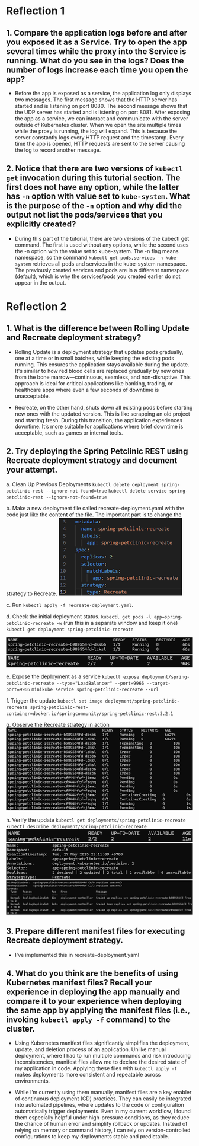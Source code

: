 # Reflection 1
## 1.  Compare the application logs before and after you exposed it as a Service. Try to open the app several times while the proxy into the Service is running. What do you see in the logs? Does the number of logs increase each time you open the app?
- Before the app is exposed as a service, the application log only displays two messages. The first message shows that the HTTP server has started and is listening on port 8080. The second message shows that the UDP server has started and is listening on port 8081. After exposing the app as a service, we can interact and communicate with the server outside of Kubernetes cluster. When we open the site multiple times while the proxy is running, the log will expand. This is because the server constantly logs every HTTP request and the timestamp. Every time the app is opened, HTTP requests are sent to the server causing the log to record another message.

## 2. Notice that there are two versions of `kubectl get` invocation during this tutorial section. The first does not have any option, while the latter has `-n` option with value set to `kube-system`. What is the purpose of the `-n` option and why did the output not list the pods/services that you explicitly created?
- During this part of the tutorial, there are two versions of the kubectl get command. The first is used without any options, while the second uses the -n option with the value set to kube-system. The -n flag means namespace, so the command `kubectl get pods,services -n kube-system` retrieves all pods and services in the kube-system namespace. The previously created services and pods are in a different namespace (default), which is why the services/pods you created earlier do not appear in the output.

# Reflection 2
## 1. What is the difference between Rolling Update and Recreate deployment strategy?
- Rolling Update is a deployment strategy that updates pods gradually, one at a time or in small batches, while keeping the existing pods running. This ensures the application stays available during the update. It's similar to how red blood cells are replaced gradually by new ones from the bone marrow—continuous, seamless, and non-disruptive. This approach is ideal for critical applications like banking, trading, or healthcare apps where even a few seconds of downtime is unacceptable.

- Recreate, on the other hand, shuts down all existing pods before starting new ones with the updated version. This is like scrapping an old project and starting fresh. During this transition, the application experiences downtime. It’s more suitable for applications where brief downtime is acceptable, such as games or internal tools.

## 2. Try deploying the Spring Petclinic REST using Recreate deployment strategy and document your attempt.
a. Clean Up Previous Deployments
`kubectl delete deployment spring-petclinic-rest --ignore-not-found=true`
`kubectl delete service spring-petclinic-rest --ignore-not-found=true`

b. Make a new deployment file called recreate-deployment.yaml with the code just like the content of the file. The important part is to change the strategy to Recreate.
![Alt text](DeploymentSS1.png)

c. Run `kubectl apply -f recreate-deployment.yaml`.

d. Check the initial deployment status.
`kubectl get pods -l app=spring-petclinic-recreate -w` (run this in a separate window and keep it one)
`kubectl get deployment spring-petclinic-recreate`

![Alt text](DeploymentSS2.png)
![Alt text](DeploymentSS3.png)

e. Expose the deployment as a service
`kubectl expose deployment/spring-petclinic-recreate --type="LoadBalancer" --port=9966 --target-port=9966`
`minikube service spring-petclinic-recreate --url`

f. Trigger the update
`kubectl set image deployment/spring-petclinic-recreate spring-petclinic-rest-container=docker.io/springcommunity/spring-petclinic-rest:3.2.1`

g. Observe the Recreate strategy in action
![Alt text](DeploymentSS4.png)

h. Verify the update
`kubectl get deployments/spring-petclinic-recreate`
`kubectl describe deployment/spring-petclinic-recreate`
![Alt text](DeploymentSS5.png)
![Alt text](DeploymentSS6.png)
![Alt text](DeploymentSS7.png)

## 3. Prepare different manifest files for executing Recreate deployment strategy.
- I've implemented this in recreate-deployment.yaml

## 4. What do you think are the benefits of using Kubernetes manifest files? Recall your experience in deploying the app manually and compare it to your experience when deploying the same app by applying the manifest files (i.e., invoking `kubectl apply -f` command) to the cluster.
- Using Kubernetes manifest files significantly simplifies the deployment, update, and deletion process of an application. Unlike manual deployment, where I had to run multiple commands and risk introducing inconsistencies, manifest files allow me to declare the desired state of my application in code. Applying these files with `kubectl apply -f` makes deployments more consistent and repeatable across environments.

- While I’m currently using them manually, manifest files are a key enabler of continuous deployment (CD) practices. They can easily be integrated into automated pipelines, where updates to the code or configuration automatically trigger deployments. Even in my current workflow, I found them especially helpful under high-pressure conditions, as they reduce the chance of human error and simplify rollback or updates. Instead of relying on memory or command history, I can rely on version-controlled configurations to keep my deployments stable and predictable.



